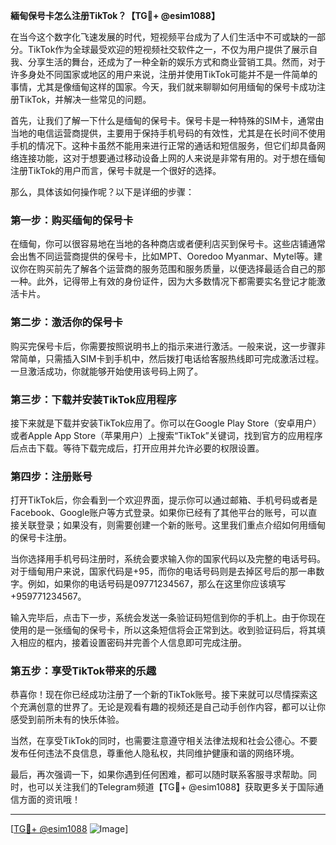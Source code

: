 **緬甸保号卡怎么注册TikTok？【TG💪+ @esim1088】**

在当今这个数字化飞速发展的时代，短视频平台成为了人们生活中不可或缺的一部分。TikTok作为全球最受欢迎的短视频社交软件之一，不仅为用户提供了展示自我、分享生活的舞台，还成为了一种全新的娱乐方式和商业营销工具。然而，对于许多身处不同国家或地区的用户来说，注册并使用TikTok可能并不是一件简单的事情，尤其是像缅甸这样的国家。今天，我们就来聊聊如何用缅甸的保号卡成功注册TikTok，并解决一些常见的问题。

首先，让我们了解一下什么是缅甸的保号卡。保号卡是一种特殊的SIM卡，通常由当地的电信运营商提供，主要用于保持手机号码的有效性，尤其是在长时间不使用手机的情况下。这种卡虽然不能用来进行正常的通话和短信服务，但它们却具备网络连接功能，这对于想要通过移动设备上网的人来说是非常有用的。对于想在缅甸注册TikTok的用户而言，保号卡就是一个很好的选择。

那么，具体该如何操作呢？以下是详细的步骤：

### **第一步：购买缅甸的保号卡**
在缅甸，你可以很容易地在当地的各种商店或者便利店买到保号卡。这些店铺通常会出售不同运营商提供的保号卡，比如MPT、Ooredoo Myanmar、Mytel等。建议你在购买前先了解各个运营商的服务范围和服务质量，以便选择最适合自己的那一种。此外，记得带上有效的身份证件，因为大多数情况下都需要实名登记才能激活卡片。

### **第二步：激活你的保号卡**
购买完保号卡后，你需要按照说明书上的指示来进行激活。一般来说，这一步骤非常简单，只需插入SIM卡到手机中，然后拨打电话给客服热线即可完成激活过程。一旦激活成功，你就能够开始使用该号码上网了。

### **第三步：下载并安装TikTok应用程序**
接下来就是下载并安装TikTok应用了。你可以在Google Play Store（安卓用户）或者Apple App Store（苹果用户）上搜索“TikTok”关键词，找到官方的应用程序后点击下载。等待下载完成后，打开应用并允许必要的权限设置。

### **第四步：注册账号**
打开TikTok后，你会看到一个欢迎界面，提示你可以通过邮箱、手机号码或者是Facebook、Google账户等方式登录。如果你已经有了其他平台的账号，可以直接关联登录；如果没有，则需要创建一个新的账号。这里我们重点介绍如何用缅甸的保号卡注册。

当你选择用手机号码注册时，系统会要求输入你的国家代码以及完整的电话号码。对于缅甸用户来说，国家代码是+95，而你的电话号码则是去掉区号后的那一串数字。例如，如果你的电话号码是09771234567，那么在这里你应该填写+959771234567。

输入完毕后，点击下一步，系统会发送一条验证码短信到你的手机上。由于你现在使用的是一张缅甸的保号卡，所以这条短信将会正常到达。收到验证码后，将其填入相应的框内，接着设置密码并完善个人信息即可完成注册。

### **第五步：享受TikTok带来的乐趣**
恭喜你！现在你已经成功注册了一个新的TikTok账号。接下来就可以尽情探索这个充满创意的世界了。无论是观看有趣的视频还是自己动手创作内容，都可以让你感受到前所未有的快乐体验。

当然，在享受TikTok的同时，也需要注意遵守相关法律法规和社会公德心。不要发布任何违法不良信息，尊重他人隐私权，共同维护健康和谐的网络环境。

最后，再次强调一下，如果你遇到任何困难，都可以随时联系客服寻求帮助。同时，也可以关注我们的Telegram频道【TG💪+ @esim1088】获取更多关于国际通信方面的资讯哦！

---

[[TG💪+ @esim1088](https://t.me/s/esim1088) ![Image](https://i.postimg.cc/4NQfJmqS/Snipaste-2025-05-13-00-14-12.png)]